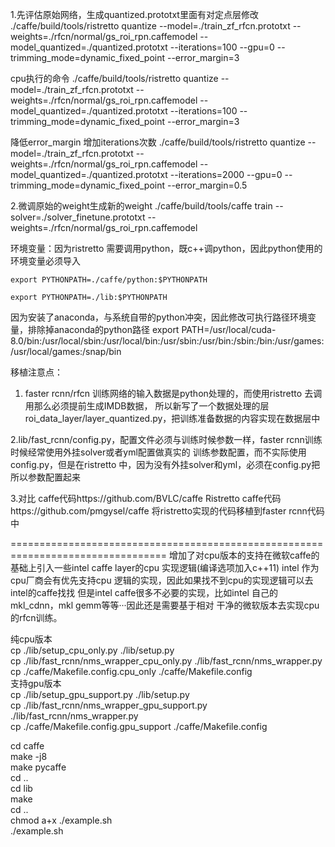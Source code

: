 1.先评估原始网络，生成quantized.prototxt里面有对定点层修改
./caffe/build/tools/ristretto quantize --model=./train_zf_rfcn.prototxt --weights=./rfcn/normal/gs_roi_rpn.caffemodel --model_quantized=./quantized.prototxt --iterations=100 --gpu=0 --trimming_mode=dynamic_fixed_point --error_margin=3

cpu执行的命令
./caffe/build/tools/ristretto quantize --model=./train_zf_rfcn.prototxt --weights=./rfcn/normal/gs_roi_rpn.caffemodel --model_quantized=./quantized.prototxt --iterations=100 --trimming_mode=dynamic_fixed_point --error_margin=3

降低error_margin 增加iterations次数
./caffe/build/tools/ristretto quantize --model=./train_zf_rfcn.prototxt --weights=./rfcn/normal/gs_roi_rpn.caffemodel --model_quantized=./quantized.prototxt --iterations=2000 --gpu=0 --trimming_mode=dynamic_fixed_point --error_margin=0.5

2.微调原始的weight生成新的weight
./caffe/build/tools/caffe train --solver=./solver_finetune.prototxt --weights=./rfcn/normal/gs_roi_rpn.caffemodel


环境变量：因为ristretto 需要调用python，既c++调python，因此python使用的环境变量必须导入

    export PYTHONPATH=./caffe/python:$PYTHONPATH
    
    export PYTHONPATH=./lib:$PYTHONPATH

因为安装了anaconda，与系统自带的python冲突，因此修改可执行路径环境变量，排除掉anaconda的python路径
export PATH=/usr/local/cuda-         8.0/bin:/usr/local/sbin:/usr/local/bin:/usr/sbin:/usr/bin:/sbin:/bin:/usr/games:/usr/local/games:/snap/bin

移植注意点：
1. faster rcnn/rfcn 训练网络的输入数据是python处理的，而使用ristretto 去调用那么必须提前生成IMDB数据，
所以新写了一个数据处理的层roi_data_layer/layer_quantized.py，把训练准备数据的内容实现在数据层中

2.lib/fast_rcnn/config.py，配置文件必须与训练时候参数一样，faster rcnn训练时候经常使用外挂solver或者yml配置做真实的
训练参数配置，而不实际使用config.py，但是在ristretto 中，因为没有外挂solver和yml，必须在config.py把所以参数配置起来

3.对比
caffe代码https://github.com/BVLC/caffe
Ristretto caffe代码https://github.com/pmgysel/caffe
将ristretto实现的代码移植到faster rcnn代码中

=================================================================================
增加了对cpu版本的支持在微软caffe的基础上引入一些intel caffe layer的cpu 实现逻辑(编译选项加入c++11)
intel 作为cpu厂商会有优先支持cpu 逻辑的实现，因此如果找不到cpu的实现逻辑可以去intel的caffe找找
但是intel caffe很多不必要的实现，比如intel 自己的mkl_cdnn，mkl gemm等等···因此还是需要基于相对
干净的微软版本去实现cpu的rfcn训练。  

纯cpu版本  
cp  ./lib/setup_cpu_only.py  ./lib/setup.py                       
cp  ./lib/fast_rcnn/nms_wrapper_cpu_only.py ./lib/fast_rcnn/nms_wrapper.py   
cp  ./caffe/Makefile.config.cpu_only ./caffe/Makefile.config  
支持gpu版本  
cp  ./lib/setup_gpu_support.py  ./lib/setup.py                       
cp  ./lib/fast_rcnn/nms_wrapper_gpu_support.py ./lib/fast_rcnn/nms_wrapper.py  
cp  ./caffe/Makefile.config.gpu_support ./caffe/Makefile.config   
  
cd caffe  
make -j8  
make pycaffe  
cd ..  
cd lib  
make  
cd ..  
chmod a+x ./example.sh  
./example.sh  
